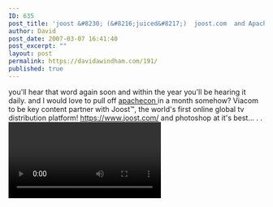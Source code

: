 ```yaml
---
ID: 635
post_title: 'joost &#8230; (&#8216;juiced&#8217;)  joost.com  and ApacheCon'
author: David
post_date: 2007-03-07 16:41:40
post_excerpt: ""
layout: post
permalink: https://davidawindham.com/191/
published: true
---
```

you'll hear that word again soon and within the year you'll be hearing it daily.
and I would love to pull off <a href="http://www.eu.apachecon.com/">apachecon </a>in a month somehow?
Viacom to be key content partner with Joost™, the world's first online global tv distribution platform!
<a href="https://www.joost.com/press/">https://www.joost.com/</a>
and photoshop at it's best...
.
.
<video>http://www.youtube.com/watch?v=8K_NQe57C-k</video>